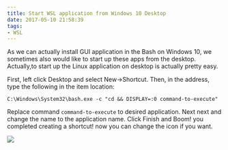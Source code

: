 ```yaml
---
title: Start WSL application from Windows 10 Desktop
date: 2017-05-10 21:58:39
tags:
- WSL
---
```


As we can actually install GUI application in the Bash on Windows 10, we sometimes also would like to start up these apps from the desktop. Actually,to start up the Linux application on desktop is actually pretty easy.
<!--more-->
First, left click Desktop and select New->Shortcut. Then, in the address, type the following in the item location:

`C:\Windows\System32\bash.exe -c "cd && DISPLAY=:0 command-to-execute"`

Replace command `command-to-execute` to desired application. Next next and change the name to the application name. Click Finish and Boom! you completed creating a shortcut! now you can change the icon if you want.

![](https://cdn.patrickwu.space/posts/dev/wsl/wsl-shortcuts.png)



